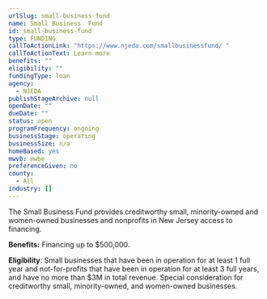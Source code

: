 ```yaml
---
urlSlug: small-business-fund
name: Small Business  Fund
id: small-business-fund
type: FUNDING
callToActionLink: "https://www.njeda.com/smallbusinessfund/ "
callToActionText: Learn more
benefits: ""
eligibility: ""
fundingType: loan
agency:
  - NJEDA
publishStageArchive: null
openDate: ""
dueDate: ""
status: open
programFrequency: ongoing
businessStage: operating
businessSize: n/a
homeBased: yes
mwvb: mwbe
preferenceGiven: no
county:
  - All
industry: []
---
```


The Small Business Fund provides creditworthy small, minority-owned and women-owned businesses and nonprofits in New Jersey access to financing.

**Benefits:** Financing up to $500,000.

**Eligibility**: Small businesses that have been in operation for at least 1 full year and not-for-profits that have been in operation for at least 3 full years, and have no more than $3M in total revenue. Special consideration for creditworthy small, minority-owned, and women-owned businesses.
